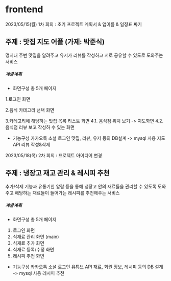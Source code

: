 # frontend
2023/05/15(월) 1차 회의 : 초기 프로젝트 계획서 & 앱이름 & 일정표 짜기

## 주제 : 맛집 지도 어플 (가제: 박준식)
명지대 주변 맛집을 알려주고 유저가 리뷰를 작성하고 서로 공유할 수 있도로 도와주는 서비스

##### 계발계획
- 화면구성 총 5개 페이지

1.로그인 화면

2.음식 카테고리 선택 화면

3.카테고리에 해당하는 맛집 목록 리스트 화면 
4.1. 음식점 위치 보기 -> 지도화면 
4.2. 음식점 리뷰 보고 작성하 수 있는 화면

- 기능구성
카카오톡 소셜 로그인
맛집, 리뷰, 유저 등의 DB설계 -> mysql 사용
지도 API
리뷰 작성&삭제

2023/05/18(목) 2차 회의 : 프로젝트 아이디어 변경

## 주제 : 냉장고 재고 관리 & 레시피 추천
추가/삭제 기능과 유통기한 알람 등을 통해 냉장고 안의 재료들을 관리할 수 있도록 도와주고 해당하는 재료들이 들어가는 레시피를 추천해주는 서비스

##### 계발계획
- 화면구성 총 5개 페이지
1. 로그인 화면
2. 식재료 관리 화면 (main)   
3. 식재료 추가 화면
4. 식재료 등록/수정 화면
5. 레시피 추천 화면
    
- 기능구성
카카오톡 소셜 로그인
유튜브 API
재료, 회원 정보, 레시피 등의 DB 설계 -> mysql 사용
레시피 추천

